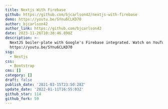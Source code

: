 ```yaml
---
title: Nextjs With Firebase
github: https://github.com/bjcarlson42/nextjs-with-firebase
demo: https://youtu.be/SYnu6CLKD70
author: bjcarlson42
author_link: https://github.com/bjcarlson42
date: 2023-11-26T10:38:46.890Z
description: >-
  NextJS boiler-plate with Google's Firebase integrated. Watch on YouTube:
  https://youtu.be/SYnu6CLKD70
ssg:
  - Nextjs
css:
  - Bootstrap
cms: []
category: []
draft: false
publish_date: '2021-03-15T23:50:28Z'
update_date: '2022-01-11T16:55:03Z'
github_star: 114
github_fork: 59
---
```

